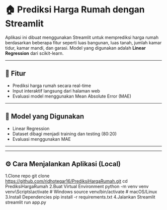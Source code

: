 # 🏠 Prediksi Harga Rumah dengan Streamlit

Aplikasi ini dibuat menggunakan Streamlit untuk memprediksi harga rumah berdasarkan beberapa fitur seperti luas bangunan, luas tanah, jumlah kamar tidur, kamar mandi, dan garasi. Model yang digunakan adalah **Linear Regression** dari scikit-learn.

---

## 🚀 Fitur
- Prediksi harga rumah secara real-time
- Input interaktif langsung dari halaman web
- Evaluasi model menggunakan Mean Absolute Error (MAE)

---

## 🧠 Model yang Digunakan
- Linear Regression
- Dataset dibagi menjadi training dan testing (80:20)
- Evaluasi menggunakan MAE

---

---

## ⚙️ Cara Menjalankan Aplikasi (Local)

1.Clone repo
git clone https://github.com/ridhotegar16/PrediksiHargaRumah.git
cd PrediksiHargaRumah
2.Buat Virtual Environment
python -m venv venv
venv\Scripts\activate     # Windows
source venv/bin/activate  # macOS/Linux
3.Install Dependencies
pip install -r requirements.txt
4.Jalankan Streamlit
streamlit run app.py
